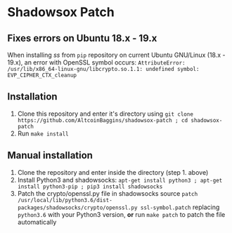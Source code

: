# Shadowsox Patch
## Fixes errors on Ubuntu 18.x - 19.x
When installing *ss* from `pip` repository on current Ubuntu GNU/Linux (18.x - 19.x), an error with OpenSSL symbol occurs:
```AttributeError: /usr/lib/x86_64-linux-gnu/libcrypto.so.1.1: undefined symbol: EVP_CIPHER_CTX_cleanup```

## Installation
1) Clone this repository and enter it's directory using 
`git clone https://github.com/AltcoinBaggins/shadowsox-patch ; cd shadowsox-patch`
2) Run `make install`

## Manual installation
1) Clone the repository and enter inside the directory (step 1. above)
2) Install Python3 and shadowsocks: `apt-get install python3 ; apt-get install python3-pip ; pip3 install shadowsocks`
3) Patch the crypto/openssl.py file in shadowsocks source 
`patch /usr/local/lib/python3.6/dist-packages/shadowsocks/crypto/openssl.py ssl-symbol.patch` 
replacing `python3.6` with your Python3 version, **or** run `make patch` to patch the file automatically
